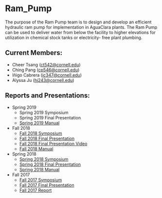 # Ram_Pump

The purpose of the Ram Pump team is to design and develop an efficient hydraulic ram pump for implementation in AguaClara plants. The Ram Pump can be used to deliver water from below the facility to higher elevations for utilization in chemical stock tanks or electricity- free plant plumbing.

## Current Members:
- Cheer Tsang (ct542@cornell.edu)
- Ching Pang (cp546@cornell.edu)
- Iñigo Cabrera (ic347@cornell.edu)
- Alyssa Ju (hj243@cornell.edu)

## Reports and Presentations:
* Spring 2019
  - Spring 2019 Symposium
  - Spring 2019 Final Presentation
  - [Spring 2019 Manual](https://github.com/AguaClara/ram_pump/blob/master/Spring%202019/Spring2019RamPump.md)
* Fall 2018
  - [Fall 2018 Symposium](https://docs.google.com/presentation/d/1kkUcs7g_wLbAmN-qAXh3jTGGbz5E5R1NLtSWhCbWxSs/edit#slide=id.g346a079b2f_0_0)
  - [Fall 2018 Final Presentation](https://docs.google.com/presentation/d/1r69yIvW0CDX9zCbESAs2aCmBXJ_mk2myyEctJBtVcd0/edit#slide=id.g4963127abc_0_28)
  - [Fall 2018 Final Presentation Video](https://www.youtube.com/watch?v=OdyCHCWftVQ&t=0s&list=PLhsGtpY8ipdZTn2HPI6C2uH44ADmc0Ra6&index=10)
  - [Fall 2018 Manual](https://github.com/AguaClara/ram_pump/blob/master/Fall%202018/Manual.md)
* Spring 2018
  - [Spring 2018 Symposium](https://docs.google.com/presentation/d/1Vjand0iri0NuogVTl6wZugBNFcO5pWfSCHH9hYKBWHw/edit?usp=sharing)
  - [Spring 2018 Final Presentation](https://docs.google.com/presentation/d/189T9vlccTMKR399lB6uPZfqJHsGFG0ieTY82ugJ96WQ/edit?usp=sharing)
  - [Spring 2018 Manual](https://github.com/AguaClara/ram_pump/blob/master/Spring%202018/FinalFabricationManualRamPump.md)
* Fall 2017
  - [Fall 2017 Symposium](https://docs.google.com/presentation/d/1GhuktqMRljvDWZZiyEQ4TGq_PEzKYZKaIGFTEbK7E-0/edit?usp=sharing)
  - [Fall 2017 Final Presentation](https://docs.google.com/presentation/d/1WInB4MQSKFannCc77teLKh40vj_tOx6pt1HZg-lpxew/edit?usp=sharing)
  - [Fall 2017 Report](https://drive.google.com/file/d/1oVIHr27h-mA25sROwWSHHzI-v0FXReoA/view?usp=sharing)
